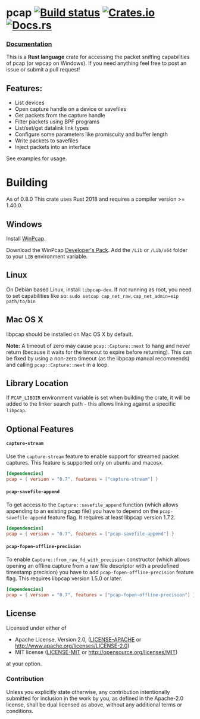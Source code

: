 # pcap [![Build status](https://api.travis-ci.org/ebfull/pcap.svg)](https://travis-ci.org/ebfull/pcap) [![Crates.io](https://img.shields.io/crates/v/pcap.svg)](https://crates.io/crates/pcap) [![Docs.rs](https://docs.rs/pcap/badge.svg)](https://docs.rs/pcap) #

### [Documentation](https://docs.rs/pcap)

This is a **Rust language** crate for accessing the packet sniffing capabilities of pcap (or wpcap on Windows).
If you need anything feel free to post an issue or submit a pull request!

## Features:

* List devices
* Open capture handle on a device or savefiles
* Get packets from the capture handle
* Filter packets using BPF programs
* List/set/get datalink link types
* Configure some parameters like promiscuity and buffer length
* Write packets to savefiles
* Inject packets into an interface

See examples for usage.

# Building

As of 0.8.0 This crate uses Rust 2018 and requires a compiler version >= 1.40.0.

## Windows

Install [WinPcap](http://www.winpcap.org/install/default.htm).

Download the WinPcap [Developer's Pack](https://www.winpcap.org/devel.htm).
Add the `/Lib` or `/Lib/x64` folder to your `LIB` environment variable.

## Linux

On Debian based Linux, install `libpcap-dev`. If not running as root, you need to set capabilities like so: ```sudo setcap cap_net_raw,cap_net_admin=eip path/to/bin```

## Mac OS X

libpcap should be installed on Mac OS X by default.

**Note:** A timeout of zero may cause ```pcap::Capture::next``` to hang and never return (because it waits for the timeout to expire before returning). This can be fixed by using a non-zero timeout (as the libpcap manual recommends) and calling ```pcap::Capture::next``` in a loop.

## Library Location

If `PCAP_LIBDIR` environment variable is set when building the crate, it will be added to the linker search path - this allows linking against a specific `libpcap`.

## Optional Features

#### `capture-stream`

Use the `capture-stream` feature to enable support for streamed packet captures.
This feature is supported only on ubuntu and macosx. 

```toml
[dependencies]
pcap = { version = "0.7", features = ["capture-stream"] }
```

#### `pcap-savefile-append`

To get access to the `Capture::savefile_append` function (which allows appending
to an existing pcap file) you have to depend on the `pcap-savefile-append`
feature flag. It requires at least libpcap version 1.7.2.

```toml
[dependencies]
pcap = { version = "0.7", features = ["pcap-savefile-append"] }
```

#### `pcap-fopen-offline-precision`

To enable `Capture::from_raw_fd_with_precision` constructor (which allows opening
an offline capture from a raw file descriptor with a predefined timestamp precision)
you have to add `pcap-fopen-offline-precision` feature flag. This requires libpcap
version 1.5.0 or later.

```toml
[dependencies]
pcap = { version = "0.7", features = ["pcap-fopen-offline-precision"] }
```

## License

Licensed under either of

 * Apache License, Version 2.0, ([LICENSE-APACHE](LICENSE-APACHE) or http://www.apache.org/licenses/LICENSE-2.0)
 * MIT license ([LICENSE-MIT](LICENSE-MIT) or http://opensource.org/licenses/MIT)

at your option.

### Contribution

Unless you explicitly state otherwise, any contribution intentionally
submitted for inclusion in the work by you, as defined in the Apache-2.0
license, shall be dual licensed as above, without any additional terms or
conditions.
